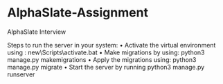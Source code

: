 # AlphaSlate-Assignment
AlphaSlate Interview

Steps to run the server in your system:
•	Activate the virtual environment using : new\Scripts\activate.bat 
•	Make migrations by using: python3 manage.py makemigrations
•	Apply the migrations using: python3 manage.py migrate
•	Start the server by running  python3 manage.py runserver  
